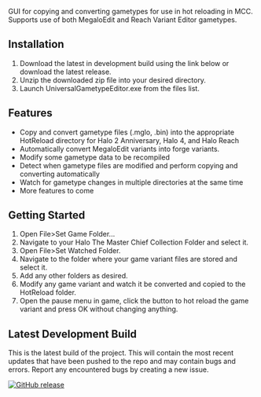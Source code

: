 GUI for copying and converting gametypes for use in hot reloading in MCC. Supports use of both MegaloEdit and Reach Variant Editor gametypes.



Installation
----------------------------------------------
1. Download the latest in development build using the link below or download the latest release.
2. Unzip the downloaded zip file into your desired directory.
3. Launch UniversalGametypeEditor.exe from the files list.

Features
------------------------
* Copy and convert gametype files (.mglo, .bin) into the appropriate HotReload directory for Halo 2 Anniversary, Halo 4, and Halo Reach
* Automatically convert MegaloEdit variants into forge variants.
* Modify some gametype data to be recompiled
* Detect when gametype files are modified and perform copying and converting automatically
* Watch for gametype changes in multiple directories at the same time
* More features to come

Getting Started
-----------------------------
1. Open File>Set Game Folder...
2. Navigate to your Halo The Master Chief Collection Folder and select it.
3. Open File>Set Watched Folder.
4. Navigate to the folder where your game variant files are stored and select it.
5. Add any other folders as desired.
6. Modify any game variant and watch it be converted and copied to the HotReload folder.
7. Open the pause menu in game, click the button to hot reload the game variant and press OK without changing anything.



Latest Development Build
-----------------------------
This is the latest build of the project. This will contain the most recent updates that have been pushed to the repo and may contain bugs and errors.
Report any encountered bugs by creating a new issue.

[![GitHub release](https://img.shields.io/github/release/Sopitive/UniversalGametypeEditor.svg)](https://nightly.link/Sopitive/UniversalGametypeEditor/workflows/dotnet-desktop/master/UniversalGametypeEditor.zip)

